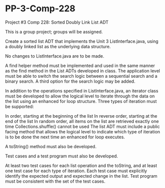 # PP-3-Comp-228
Project #3 Comp 228: Sorted Doubly Link List ADT

This is a group project; groups will be assigned.

Create a sorted list ADT that implements the Unit 3 ListInterface.java, using a doubly linked list as the underlying data structure.

No changes to ListInterface.java are to be made.

A find helper method must be implemented and used in the same manner as the find method in the List ADTs developed in class. The application level must be able to switch the search logic between a sequential search and a binary search. A third option for the search logic may be added.

In addition to the operations specified in ListInterface.java, an iterator class must be developed to allow the logical level to iterate through the data on the list using an enhanced for loop structure. Three types of iteration must be supported:

In order, starting at the beginning of the list
In reverse order, starting at the end of the list
In random order, all items on the list are retrieved exactly one time
Collections.shuffle() cannot be used
The list ADT must include a public facing method that allows the logical level to indicate which type of iteration is to be done the next time an enhanced for loop executes.

A toString() method must also be developed.

Test cases and a test program must also be developed.

At least two test cases for each list operation and the toString, and at least one test case for each type of iteration.
Each test case must explicitly identify the expected output and expected change in the list.
Test program must be consistent with the set of the test cases.
